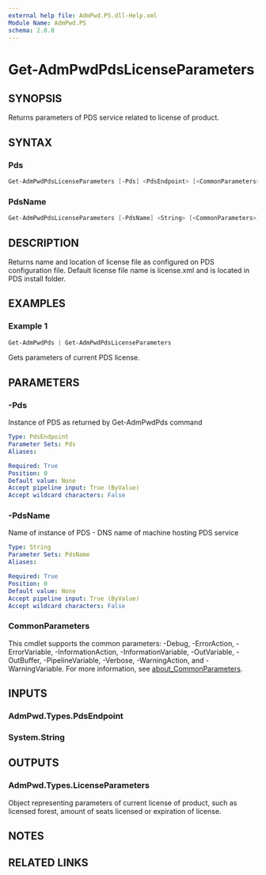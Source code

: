 ```yaml
---
external help file: AdmPwd.PS.dll-Help.xml
Module Name: AdmPwd.PS
schema: 2.0.0
---
```


# Get-AdmPwdPdsLicenseParameters

## SYNOPSIS
Returns parameters of PDS service related to license of product.

## SYNTAX

### Pds
```powershell
Get-AdmPwdPdsLicenseParameters [-Pds] <PdsEndpoint> [<CommonParameters>]
```

### PdsName
```powershell
Get-AdmPwdPdsLicenseParameters [-PdsName] <String> [<CommonParameters>]
```

## DESCRIPTION
Returns name and location of license file as configured on PDS configuration file. Default license file name is license.xml and is located in PDS install folder.

## EXAMPLES

### Example 1
```powershell
Get-AdmPwdPds | Get-AdmPwdPdsLicenseParameters
```

Gets parameters of current PDS license.

## PARAMETERS

### -Pds
Instance of PDS as returned by Get-AdmPwdPds command

```yaml
Type: PdsEndpoint
Parameter Sets: Pds
Aliases:

Required: True
Position: 0
Default value: None
Accept pipeline input: True (ByValue)
Accept wildcard characters: False
```

### -PdsName
Name of instance of PDS  - DNS name of machine hosting PDS service

```yaml
Type: String
Parameter Sets: PdsName
Aliases:

Required: True
Position: 0
Default value: None
Accept pipeline input: True (ByValue)
Accept wildcard characters: False
```

### CommonParameters
This cmdlet supports the common parameters: -Debug, -ErrorAction, -ErrorVariable, -InformationAction, -InformationVariable, -OutVariable, -OutBuffer, -PipelineVariable, -Verbose, -WarningAction, and -WarningVariable. For more information, see [about_CommonParameters](http://go.microsoft.com/fwlink/?LinkID=113216).

## INPUTS

### AdmPwd.Types.PdsEndpoint
### System.String
## OUTPUTS

### AdmPwd.Types.LicenseParameters
Object representing parameters of current license of product, such as licensed forest, amount of seats licensed or expiration of license.

## NOTES

## RELATED LINKS
